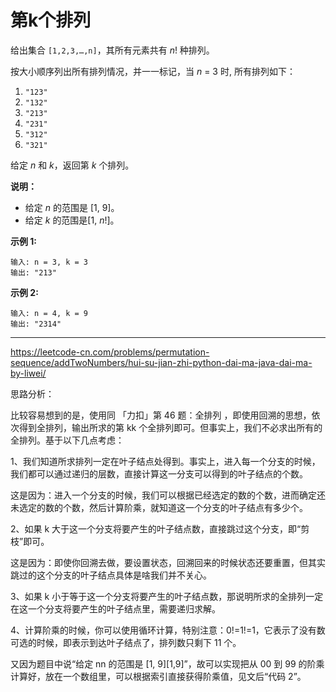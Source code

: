 # 第k个排列

给出集合 `[1,2,3,…,n]`，其所有元素共有 *n*! 种排列。

按大小顺序列出所有排列情况，并一一标记，当 *n* = 3 时, 所有排列如下：

1. `"123"`
2. `"132"`
3. `"213"`
4. `"231"`
5. `"312"`
6. `"321"`

给定 *n* 和 *k*，返回第 *k* 个排列。

**说明：**

- 给定 *n* 的范围是 [1, 9]。
- 给定 *k* 的范围是[1,  *n*!]。

**示例 1:**

```
输入: n = 3, k = 3
输出: "213"
```

**示例 2:**

```
输入: n = 4, k = 9
输出: "2314"
```

---

https://leetcode-cn.com/problems/permutation-sequence/addTwoNumbers/hui-su-jian-zhi-python-dai-ma-java-dai-ma-by-liwei/

思路分析：

比较容易想到的是，使用同 「力扣」第 46 题：全排列 ，即使用回溯的思想，依次得到全排列，输出所求的第 kk 个全排列即可。但事实上，我们不必求出所有的全排列。基于以下几点考虑：

1、我们知道所求排列一定在叶子结点处得到。事实上，进入每一个分支的时候，我们都可以通过递归的层数，直接计算这一分支可以得到的叶子结点的个数。

这是因为：进入一个分支的时候，我们可以根据已经选定的数的个数，进而确定还未选定的数的个数，然后计算阶乘，就知道这一个分支的叶子结点有多少个。

2、如果 k 大于这一个分支将要产生的叶子结点数，直接跳过这个分支，即“剪枝”即可。

这是因为：即使你回溯去做，要设置状态，回溯回来的时候状态还要重置，但其实跳过的这个分支的叶子结点具体是啥我们并不关心。

3、如果 k 小于等于这一个分支将要产生的叶子结点数，那说明所求的全排列一定在这一个分支将要产生的叶子结点里，需要递归求解。

4、计算阶乘的时候，你可以使用循环计算，特别注意：0!=1!=1，它表示了没有数可选的时候，即表示到达叶子结点了，排列数只剩下 11 个。

又因为题目中说“给定 nn 的范围是 [1, 9][1,9]”，故可以实现把从 00 到 99 的阶乘计算好，放在一个数组里，可以根据索引直接获得阶乘值，见文后“代码 2”。
